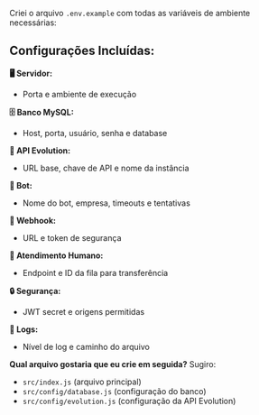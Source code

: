 Criei o arquivo `.env.example` com todas as variáveis de ambiente necessárias:

## **Configurações Incluídas:**

**🖥️ Servidor:**
- Porta e ambiente de execução

**🗄️ Banco MySQL:**
- Host, porta, usuário, senha e database

**📱 API Evolution:**
- URL base, chave de API e nome da instância

**🤖 Bot:**
- Nome do bot, empresa, timeouts e tentativas

**🔧 Webhook:**
- URL e token de segurança

**👥 Atendimento Humano:**
- Endpoint e ID da fila para transferência

**🔒 Segurança:**
- JWT secret e origens permitidas

**📝 Logs:**
- Nível de log e caminho do arquivo

**Qual arquivo gostaria que eu crie em seguida?** Sugiro:
- `src/index.js` (arquivo principal)
- `src/config/database.js` (configuração do banco)
- `src/config/evolution.js` (configuração da API Evolution)